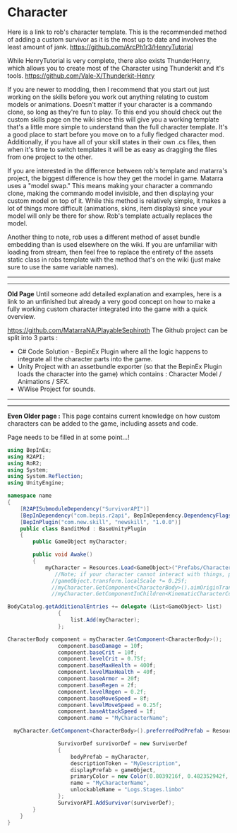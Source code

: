 # Character

Here is a link to rob's character template. This is the recommended method of adding a custom survivor as it is the most up to date and involves the least amount of jank.
https://github.com/ArcPh1r3/HenryTutorial

While HenryTutorial is very complete, there also exists ThunderHenry, which allows you to create most of the Character using Thunderkit and it's tools.
https://github.com/Vale-X/Thunderkit-Henry

If you are newer to modding, then I recommend that you start out just working on the skills before you work out anything relating to custom models or animations. Doesn't matter if your character is a commando clone, so long as they're fun to play. To this end you should check out the custom skills page on the wiki since this will give you a working template that's a little more simple to understand than the full character template. It's a good place to start before you move on to a fully fledged character mod. Additionally, if you have all of your skill states in their own .cs files, then when it's time to switch templates it will be as easy as dragging the files from one project to the other.

If you are interested in the difference between rob's template and matarra's project, the biggest difference is how they get the model in game. Matarra uses a "model swap." This means making your character a commando clone, making the commando model invisible, and then displaying your custom model on top of it. While this method is relatively simple, it makes a lot of things more difficult (animations, skins, item displays) since your model will only be there for show. Rob's template actually replaces the model.

Another thing to note, rob uses a different method of asset bundle embedding than is used elsewhere on the wiki. If you are unfamiliar with loading from stream, then feel free to replace the entirety of the assets static class in robs template with the method that's on the wiki (just make sure to use the same variable names).

---

---

**Old Page**
Until someone add detailed explanation and examples, here is a link to an unfinished but already a very good concept on how to make a fully working custom character integrated into the game with a quick overview.

https://github.com/MatarraNA/PlayableSephiroth
The Github project can be split into 3 parts :

-   C# Code Solution - BepinEx Plugin where all the logic happens to integrate all the character parts into the game.
-   Unity Project with an assetbundle exporter (so that the BepinEx Plugin loads the character into the game) which contains : Character Model / Animations / SFX.
-   WWise Project for sounds.

---

---

**Even Older page :**
This page contains current knowledge on how custom characters can be added to the game, including assets and code.

Page needs to be filled in at some point...!

```csharp
using BepInEx;
using R2API;
using RoR2;
using System;
using System.Reflection;
using UnityEngine;

namespace name
{
    [R2APISubmoduleDependency("SurvivorAPI")]
    [BepInDependency("com.bepis.r2api", BepInDependency.DependencyFlags.HardDependency)]
    [BepInPlugin("com.new.skill", "newskill", "1.0.0")]
    public class BanditMod : BaseUnityPlugin
    {
        public GameObject myCharacter;

        public void Awake()
        {
            myCharacter = Resources.Load<GameObject>("Prefabs/CharacterBodies/ScavBody").InstantiateClone("Prefabs/CharacterBodies/ScavPlayerBody");
               //Note; if your character cannot interact with things, play around with the following value after uncommenting them
              //gameObject.transform.localScale *= 0.25f;
              //myCharacter.GetComponent<CharacterBody>().aimOriginTransform.Translate(new Vector3(0, -6, 0));
              //myCharacter.GetComponentInChildren<KinematicCharacterController.KinematicCharacterMotor>().SetCapsuleDimensions(behaviour.Capsule.radius * 0.25f, behaviour.Capsule.height * 0.25f, -3f);

BodyCatalog.getAdditionalEntries += delegate (List<GameObject> list)
                {
                    list.Add(myCharacter);
                };

CharacterBody component = myCharacter.GetComponent<CharacterBody>();
                component.baseDamage = 10f;
                component.baseCrit = 10f;
                component.levelCrit = 0.75f;
                component.baseMaxHealth = 400f;
                component.levelMaxHealth = 40f;
                component.baseArmor = 20f;
                component.baseRegen = 2f;
                component.levelRegen = 0.2f;
                component.baseMoveSpeed = 8f;
                component.levelMoveSpeed = 0.25f;
                component.baseAttackSpeed = 1f;
                component.name = "MyCharacterName";

  myCharacter.GetComponent<CharacterBody>().preferredPodPrefab = Resources.Load<GameObject>("Prefabs/CharacterBodies/toolbotbody").GetComponent<CharacterBody>().preferredPodPrefab;

                SurvivorDef survivorDef = new SurvivorDef
                {
                    bodyPrefab = myCharacter,
                    descriptionToken = "MyDescription",
                    displayPrefab = gameObject,
                    primaryColor = new Color(0.8039216f, 0.482352942f, 0.843137264f),
                    name = "MyCharacterName",
                    unlockableName = "Logs.Stages.limbo"
                };
                SurvivorAPI.AddSurvivor(survivorDef);
        }
    }
}
```
